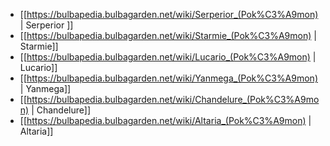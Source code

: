 * [[https://bulbapedia.bulbagarden.net/wiki/Serperior_(Pok%C3%A9mon) | Serperior ]]
* [[https://bulbapedia.bulbagarden.net/wiki/Starmie_(Pok%C3%A9mon) | Starmie]]
* [[https://bulbapedia.bulbagarden.net/wiki/Lucario_(Pok%C3%A9mon) | Lucario]]
* [[https://bulbapedia.bulbagarden.net/wiki/Yanmega_(Pok%C3%A9mon) | Yanmega]]
* [[https://bulbapedia.bulbagarden.net/wiki/Chandelure_(Pok%C3%A9mon) | Chandelure]]
* [[https://bulbapedia.bulbagarden.net/wiki/Altaria_(Pok%C3%A9mon) | Altaria]]

